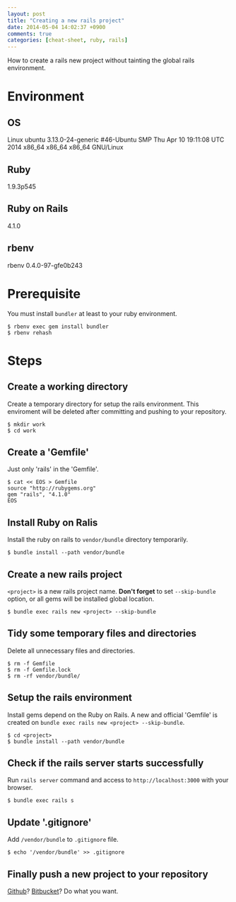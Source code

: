 ```yaml
---
layout: post
title: "Creating a new rails project"
date: 2014-05-04 14:02:37 +0900
comments: true
categories: [cheat-sheet, ruby, rails]
---
```


How to create a rails new project without tainting the global rails environment.

<!-- more -->

# Environment

## OS

Linux ubuntu 3.13.0-24-generic #46-Ubuntu SMP Thu Apr 10 19:11:08 UTC 2014 x86_64 x86_64 x86_64 GNU/Linux

## Ruby

1.9.3p545

## Ruby on Rails

4.1.0

## rbenv

rbenv 0.4.0-97-gfe0b243

# Prerequisite

You must install `bundler` at least to your ruby environment.

```
$ rbenv exec gem install bundler
$ rbenv rehash
```

# Steps

## Create a working directory

Create a temporary directory for setup the rails environment. This enviroment will be deleted after committing and pushing to your repository.

```
$ mkdir work
$ cd work
```

## Create a 'Gemfile'

Just only 'rails' in the 'Gemfile'.

```
$ cat << EOS > Gemfile
source "http://rubygems.org"
gem "rails", "4.1.0"
EOS
```

## Install Ruby on Ralis

Install the ruby on rails to `vendor/bundle` directory temporarily.

```
$ bundle install --path vendor/bundle
```

## Create a new rails project

`<project>` is a new rails project name.
**Don't forget** to set `--skip-bundle` option, or all gems will be installed global location.

```
$ bundle exec rails new <project> --skip-bundle
```

## Tidy some temporary files and directories

Delete all unnecessary files and directories.

```
$ rm -f Gemfile
$ rm -f Gemfile.lock
$ rm -rf vendor/bundle/
```

## Setup the rails environment

Install gems depend on the Ruby on Rails. A new and official 'Gemfile' is created on `bundle exec rails new <project> --skip-bundle`.

```
$ cd <project>
$ bundle install --path vendor/bundle
```

## Check if the rails server starts successfully

Run `rails server` command and access to `http://localhost:3000` with your browser.

```
$ bundle exec rails s
```

## Update '.gitignore'

Add `/vendor/bundle` to `.gitignore` file.

```
$ echo '/vendor/bundle' >> .gitignore
```

## Finally push a new project to your repository

[Github](https://github.com/)? [Bitbucket](https://bitbucket.org/)? Do what you want.
